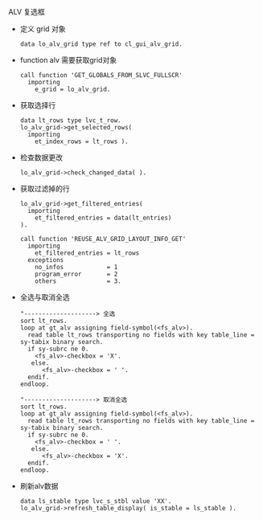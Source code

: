 <!-- tabs:start -->

ALV 复选框

- 定义 grid 对象

  ```abap
  data lo_alv_grid type ref to cl_gui_alv_grid.
  ```

- function alv 需要获取grid对象

  ```abap
  call function 'GET_GLOBALS_FROM_SLVC_FULLSCR'
    importing
      e_grid = lo_alv_grid.
  ```

<!-- tab:ALV自带复选框 -->

- 获取选择行

  ```abap
  data lt_rows type lvc_t_row.
  lo_alv_grid->get_selected_rows(
    importing
      et_index_rows = lt_rows ).
  ```

<!-- tab:内表定义字段 -->

- 检查数据更改

  ```abap
  lo_alv_grid->check_changed_data( ).
  ```

- 获取过滤掉的行

  ```abap
  lo_alv_grid->get_filtered_entries(
    importing
      et_filtered_entries = data(lt_entries)
  ).
  ```

  ```abap
  call function 'REUSE_ALV_GRID_LAYOUT_INFO_GET'
    importing
      et_filtered_entries = lt_rows
    exceptions
      no_infos            = 1
      program_error       = 2
      others              = 3.
  ```

- 全选与取消全选

  ```abap
  "--------------------> 全选
  sort lt_rows.
  loop at gt_alv assigning field-symbol(<fs_alv>).
    read table lt_rows transporting no fields with key table_line = sy-tabix binary search.
    if sy-subrc ne 0.
      <fs_alv>-checkbox = 'X'.
     else.
     	<fs_alv>-checkbox = ' '.
    endif.
  endloop.
  ```

  ```abap
  "--------------------> 取消全选
  sort lt_rows.
  loop at gt_alv assigning field-symbol(<fs_alv>).
    read table lt_rows transporting no fields with key table_line = sy-tabix binary search.
    if sy-subrc ne 0.
      <fs_alv>-checkbox = ' '.
     else.
     	<fs_alv>-checkbox = 'X'.
    endif.
  endloop.
  ```

- 刷新alv数据

  ```abap
  data ls_stable type lvc_s_stbl value 'XX'.
  lo_alv_grid->refresh_table_display( is_stable = ls_stable ).
  ```

<!-- tabs:end -->
